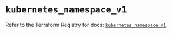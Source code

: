 # `kubernetes_namespace_v1`

Refer to the Terraform Registry for docs: [`kubernetes_namespace_v1`](https://registry.terraform.io/providers/hashicorp/kubernetes/2.28.1/docs/resources/namespace_v1).
